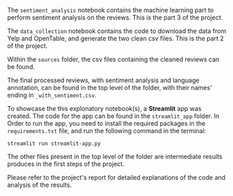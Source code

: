 The `sentiment_analysis` notebook contains the machine learning part to perform sentiment analysis on the reviews.
This is the part 3 of the project.

The `data_collection` notebook contains the code to download the data from Yelp and OpenTable, and generate the two clean csv files.
This is the part 2 of the project.


Within the `sources` folder, the csv files containing the cleaned reviews can be found.

The final processed reviews, with sentiment analysis and language annotation, can be found in the top level of the folder,
with their names' ending in `_with_sentiment.csv`.

To showcase the this explonatory notebook(s), a **Streamlit** app was created. The code for the app can be found in the `streamlit_app` folder.
In Order to run the app, you need to install the required packages in the `requirements.txt` file, and run the following command in the terminal:
```shell
streamlit run streamlit-app.py
```

The other files present in the top level of the folder are intermediate results produces in the first steps of the project.


Please refer to the project's report for detailed explanations of the code and analysis of the results.